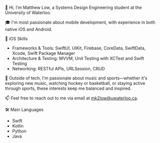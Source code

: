 👋 Hi, I'm Matthew Low, a Systems Design Engineering student at the University of Waterloo.

🎓 I'm most passionate about mobile development, with experience in both native iOS and Android.

📱 iOS Skills
- Frameworks & Tools: SwiftUI, UIKit, Firebase, CoreData, SwiftData, Xcode, Swift Package Manager
- Architecture & Testing: MVVM, Unit Testing with XCTest and Swift Testing
- Networking: RESTful APIs, URLSession, CRUD

🏀 Outside of tech, I'm passionate about music and sports—whether it's exploring new music, watching hockey or basketball, or staying active through sports, these interests keep me balanced and inspired.

📫 Feel free to reach out to me via email at mk2low@uwaterloo.ca.

🛠️ Main Languages
- Swift
- Kotlin
- Python
- Java
